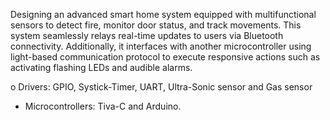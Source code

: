 Designing an advanced smart home system equipped with multifunctional sensors to detect fire, monitor door status, and track movements. This system seamlessly relays real-time updates to users via Bluetooth connectivity. Additionally, it interfaces with another microcontroller using light-based communication protocol to execute responsive actions such as activating flashing LEDs and audible alarms.

o	Drivers: GPIO, Systick-Timer, UART, Ultra-Sonic sensor and Gas sensor
-	Microcontrollers: Tiva-C and Arduino.
